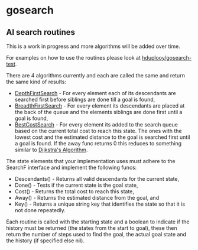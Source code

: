 # gosearch

## AI search routines

This is a work in progress and more algorithms will be added over time.

For examples on how to use the routines please look at [hduplooy/gosearch-test](https://github.com/hduplooy/gosearch-test).

There are 4 algorithms currently and each are called the same and return the same kind of results:
* [DepthFirstSearch](https://en.wikipedia.org/wiki/Depth-first_search) - For every element each of its descendants are searched first before siblings are done till a goal is found,
* [BreadthFirstSearch](https://en.wikipedia.org/wiki/Breadth-first_search) - For every element its descendants are placed at the back of the queue and the elements siblings are done first until a goal is found,
* [BestCostSearch](https://en.wikipedia.org/wiki/Best-first_search) - For every element its added to the search queue based on the current total cost  to reach this state. The ones with the lowest cost and the estimated distance to the goal is searched first until a goal is found. If the away func returns 0 this reduces to something similar to [Dijkstra's Algorithm](https://en.wikipedia.org/wiki/Dijkstra%27s_algorithm).

The state elements that your implementation uses must adhere to the SearchF interface and implement the following funcs:
* Descendants() - Returns all valid descendants for the current state,
* Done() - Tests if the current state is the goal state,
* Cost() - Returns the total cost to reach this state,
* Away() - Returns the estimated distance from the goal, and
* Key() - Returns a unique string key that identifies the state so that it is not done repeatedly.

Each routine is called with the starting state and a boolean to indicate if the history must be returned (the states from the start to goal), these then return the number of steps used to find the goal, the actual goal state and the history (if specified else nil).


